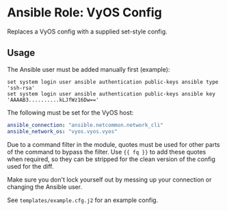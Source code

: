 # Ansible Role: VyOS Config

Replaces a VyOS config with a supplied set-style config.

## Usage

The Ansible user must be added manually first (example):

```
set system login user ansible authentication public-keys ansible type 'ssh-rsa'
set system login user ansible authentication public-keys ansible key 'AAAAB3..........kLJfWz16Dw=='
```

The following must be set for the VyOS host:

```yml
ansible_connection: "ansible.netcommon.network_cli"
ansible_network_os: "vyos.vyos.vyos"
```

Due to a command filter in the module, quotes must be used for other parts of the command to bypass the filter. Use `{{ fq }}` to add these quotes when required, so they can be stripped for the clean version of the config used for the diff.

Make sure you don't lock yourself out by messing up your connection or changing the Ansible user.

See `templates/example.cfg.j2` for an example config.
